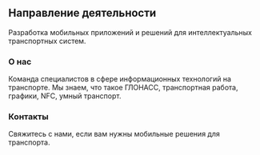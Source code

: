 ## Направление деятельности

Разработка мобильных приложений и решений для интеллектуальных транспортных систем.

### О нас

Команда специалистов в сфере информационных технологий на транспорте. Мы знаем, что такое ГЛОНАСС, транспортная работа, графики, NFC, умный транспорт. 

### Контакты

Свяжитесь с нами, если вам нужны мобильные решения для транспорта.
